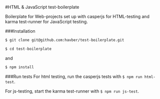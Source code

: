 #HTML & JavaScript test-boilerplate

Boilerplate for Web-projects set up with casperjs for HTML-testing and karma test-runner for JavaScript testing.

###Installation
```bash
$ git clone git@github.com:havber/test-boilerplate.git
```
```bash
$ cd test-boilerplate
```
and
```bash
$ npm install
```

###Run tests
For html testing, run the casperjs tests with ```$ npm run html-test```.

For js-testing, start the karma test-runner with ```$ npm run js-test```.
